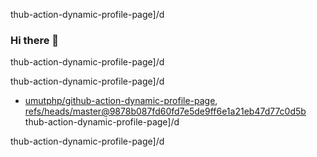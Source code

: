 thub-action-dynamic-profile-page]/d
### Hi there 👋
thub-action-dynamic-profile-page]/d
<!--
thub-action-dynamic-profile-page]/d
**umutphp/umutphp** is a ✨ _special_ ✨ repository because its `README.md` (this file) appears on your GitHub profile.
thub-action-dynamic-profile-page]/d
Here are some ideas to get you started:
thub-action-dynamic-profile-page]/d
- 🔭 I’m currently working on ...
thub-action-dynamic-profile-page]/d
- 🌱 I’m currently learning ...
thub-action-dynamic-profile-page]/d
- 👯 I’m looking to collaborate on ...
thub-action-dynamic-profile-page]/d
- 🤔 I’m looking for help with ...
thub-action-dynamic-profile-page]/d
- 💬 Ask me about ...
thub-action-dynamic-profile-page]/d
- 📫 How to reach me: ...
thub-action-dynamic-profile-page]/d
- 😄 Pronouns: ...
thub-action-dynamic-profile-page]/d
- ⚡ Fun fact: ...
thub-action-dynamic-profile-page]/d
-->
thub-action-dynamic-profile-page]/d
<!-- START gadpp -->
- [umutphp/github-action-dynamic-profile-page](https://github.com/umutphp/github-action-dynamic-profile-page), [refs/heads/master@9878b087fd60fd7e5de9ff6e1a21eb47d77c0d5b](https://github.com/umutphp/github-action-dynamic-profile-page/commit/9878b087fd60fd7e5de9ff6e1a21eb47d77c0d5b)
thub-action-dynamic-profile-page]/d

thub-action-dynamic-profile-page]/d

